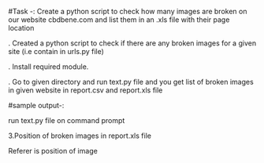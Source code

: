 
#Task -: Create a python script to check how many images are broken on our website cbdbene.com and list them in an .xls file with their page location

. Created a python script to check if there are any broken images for a given site (i.e contain in urls.py file)

. Install required module.

. Go to given directory and run text.py file and you get list of broken images in given website in report.csv and report.xls file

#sample output-:

run text.py file on command prompt

3.Position of broken images in report.xls file

Referer is position of image
